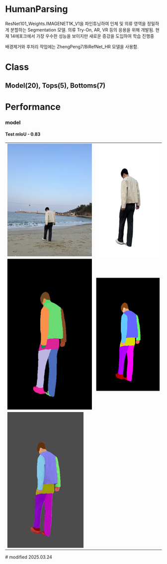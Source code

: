 # HumanParsing
ResNet101_Weights.IMAGENET1K_V1을 파인튜닝하여 인체 및 의류 영역을 정밀하게 분할하는 Segmentation 모델. 의류 Try-On, AR, VR 등의 응용을 위해 개발됨.
현재 14에포크에서 가장 우수한 성능을 보이지만 새로운 증강을 도입하여 학습 진행중

배경제거와 후처리 작업에는 ZhengPeng7/BiRefNet_HR 모델을 사용함.

# Class
## Model(20), Tops(5), Bottoms(7)
# Performance
### model
#### Test mIoU - 0.83
<table>
 <tr>
   <td><img src="/assets/model_test2.jpg" alt="모델 원본 이미지" width="100%"></td>
   <td><img src="/assets/model_test2_processed.png" alt="모델 배경제거" width="100%"></td>
 </tr>
 <tr>
   <td><img src="/assets/model_test2_mask.png" alt="모델 테스트 마스크" width="100%"></td>
   <td><img src="/assets/model_test2_pure_mask.png" alt="모델 테스트 순수 마스크" width="100%"></td>
 </tr>
 <tr>
   <td colspan="2"><img src="/assets/model_test2_result.png" alt="모델 테스트 결과" width="50%"></td>
 </tr>
</table>
# modified 2025.03.24
